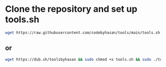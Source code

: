# Clone the repository and set up tools.sh

```bash
wget https://raw.githubusercontent.com/codebyhasan/tools/main/tools.sh && sudo chmod +x tools.sh && sudo ./tools.sh
```
## or 

```bash
wget https://dub.sh/toolsbyhasan && sudo chmod +x tools.sh && sudo ./tools.sh
```
